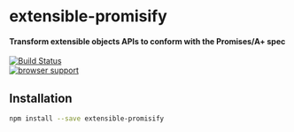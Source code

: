 # extensible-promisify

#### Transform extensible objects APIs to conform with the Promises/A+ spec

[![Build Status](https://travis-ci.org/tarruda/extensible-promisify.png)](https://travis-ci.org/tarruda/extensible-promisify)
<br>
[![browser support](https://ci.testling.com/tarruda/extensible-promisify.png)](https://ci.testling.com/tarruda/extensible-promisify)


## Installation

```sh
npm install --save extensible-promisify
```
